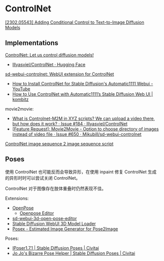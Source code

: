 # ControlNet
[\[2302.05543\] Adding Conditional Control to Text-to-Image Diffusion Models](https://arxiv.org/abs/2302.05543)

## Implementations
[ControlNet: Let us control diffusion models!](https://github.com/lllyasviel/ControlNet)
- [lllyasviel/ControlNet · Hugging Face](https://huggingface.co/lllyasviel/ControlNet)

[sd-webui-controlnet: WebUI extension for ControlNet](https://github.com/Mikubill/sd-webui-controlnet)
- [How to Install ControlNet for Stable Diffusion's Automatic1111 Webui - YouTube](https://www.youtube.com/watch?v=LnqNyd21x9U)
- [How to Use ControlNet with Automatic1111’s Stable Diffusion Web UI | kombitz](https://www.kombitz.com/2023/02/18/how-to-use-controlnet-with-automatic1111-stable-diffusion-web-ui/)

movie2movie:
- [What is Controlnet-M2M in XYZ scripts? We can upload a video there, but how does it work? · Issue #184 · lllyasviel/ControlNet](https://github.com/lllyasviel/ControlNet/issues/184)
- [\[Feature Request\]: Movie2Movie - Option to choose directory of images instead of video file · Issue #650 · Mikubill/sd-webui-controlnet](https://github.com/Mikubill/sd-webui-controlnet/issues/650)

[ControlNet image sequence 2 image sequence script](https://toyxyz.gumroad.com/l/jydvk)

## Poses
使用 ControlNet 也可能反而会导致异形，在使用 inpaint 修复 ControlNet 生成的异形时时可以尝试关闭 ControlNet。

ControlNet 对于图像存在肢体重叠时仍然表现不佳。

Extensions:
- [OpenPose](../../Computer%20Vision/3D%20Pose%20Estimation.md#Models)
  - [Openpose Editor](https://github.com/fkunn1326/openpose-editor)
- [sd-webui-3d-open-pose-editor](https://github.com/nonnonstop/sd-webui-3d-open-pose-editor)
- [Stable Diffusion WebUI 3D Model Loader](https://github.com/jtydhr88/sd-3dmodel-loader)
- [Posex - Estimated Image Generator for Pose2Image](https://github.com/hnmr293/posex)

Poses:
- [IPoser1.7.1 | Stable Diffusion Poses | Civitai](https://civitai.com/models/28250/iposer171)
- [Jo Jo's Bizarre Pose Helper | Stable Diffusion Poses | Civitai](https://civitai.com/models/13025/jo-jos-bizarre-pose-helper)